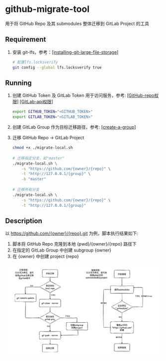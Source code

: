 # github-migrate-tool

用于将 GitHub Repo 及其 submodules 整体迁移到 GitLab Project 的工具

## Requirement

1. 安装 git-lfs，参考：[[installing-git-large-file-storage]](https://docs.github.com/en/repositories/working-with-files/managing-large-files/installing-git-large-file-storage)

    ```bash
    # 配置lfs.locksverify
    git config --global lfs.locksverify true
    ```

## Running

1. 创建 GitHub Token 及 GitLab Token 用于访问服务，参考:
    [[GitHub-repo权限]](https://docs.github.com/en/authentication/keeping-your-account-and-data-secure/managing-your-personal-access-tokens#creating-a-personal-access-token-classic)
    [[GitLab-api权限]](https://docs.gitlab.com/ee/user/profile/personal_access_tokens.html#create-a-personal-access-token)

    ```bash
    export GITHUB_TOKEN="<GITHUB_TOKEN>"
    export GITLAB_TOKEN="<GITLAB_TOKEN>"
    ```

2. 创建 GitLab Group 作为目标迁移路径，参考: [[create-a-group]](https://docs.gitlab.com/ee/user/group/#create-a-group)

3. 迁移 GitHub Repo -> GitLab Project

    ```bash
    chmod +x ./migrate-local.sh

    # 迁移指定分支，如"master"
    ./migrate-local.sh \
        -s "https://github.com/{owner}/{repo}" \
        -t "http://127.0.0.1/{group}" \
        -b "master"

    # 迁移所有分支
    ./migrate-local.sh \
        -s "https://github.com/{owner}/{repo}" \
        -t "http://127.0.0.1/{group}"
    ```

## Description

以 https://github.com/{owner}/{repo}.git 为例，脚本执行结果如下:
1. 脚本将 GitHub Repo 克隆到本地 {pwd}/{owner}/{repo} 路径下
2. 在指定的 GitLab Group 中创建 subgroup {owner}
3. 在 {owner} 中创建 project {repo}

<p align="center">
    <img src="migrate.png">
</p>
